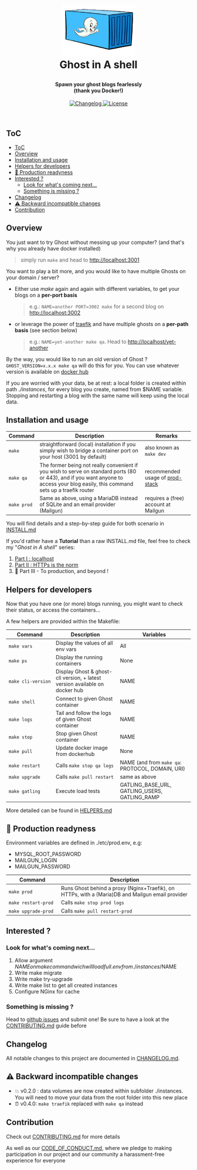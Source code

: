 <!-- markdownlint-disable -->
<h1 align="center" style="margin:1em">
  <img src="./docs/static/logo.png"
       alt="Ghost in A Shell"
       width="200">
    <br/> Ghost in A shell
</h1>

<h4 align="center">
  Spawn your ghost blogs fearlessly
  <br /> (thank you Docker!)
</h4>

<p align="center">
  <a href="https://github.com/ebreton/ghost-in-a-shell/blob/master/CHANGELOG.md">
    <img src="https://img.shields.io/github/release/ebreton/ghost-in-a-shell.svg"
         alt="Changelog">
  </a>
  <a href="https://github.com/ebreton/ghost-in-a-shell/blob/master/LICENSE">
    <img src="https://img.shields.io/badge/license-MIT-blue.svg"
         alt="License" />
  </a>
</p>
<br>

ToC
--

<!-- TOC -->

- [ToC](#toc)
- [Overview](#overview)
- [Installation and usage](#installation-and-usage)
- [Helpers for developers](#helpers-for-developers)
- [:construction: Production readyness](#construction--production-readyness)
- [Interested ?](#interested)
  - [Look for what's coming next...](#look-for-whats-coming-next)
  - [Something is missing ?](#something-is-missing)
- [Changelog](#changelog)
- [:warning: Backward incompatible changes](#warning--backward-incompatible-changes)
- [Contribution](#contribution)

<!-- /TOC -->

## Overview

You just want to try Ghost without messing up your computer? (and that's why you already have docker installed)

> simply run `make` and head to <http://localhost:3001>

You want to play a bit more, and you would like to have multiple Ghosts on your domain / server?

* Either use *make* again and again with different variables, to get your blogs on a **per-port basis**
    > e.g.: `NAME=another PORT=3002 make` for a second blog on <http://localhost:3002>
* or leverage the power of [traefik](https://traefik.io) and have multiple ghosts on a **per-path basis** (see section below)
    > e.g.: `NAME=yet-another make qa`. Head to <http://localhost/yet-another>

By the way, you would like to run an old version of Ghost ? `GHOST_VERSION=x.x.x make qa` will do this for you. You can use whatever version is available on [docker hub](https://hub.docker.com/_/ghost)

If you are worried with your data, be at rest: a local folder is created within path _./instances_, for every blog you create, named from $NAME variable. Stopping and restarting a blog with the same name will keep using the local data.

## Installation and usage

Command | Description | Remarks
---------|----------|---------
 `make` | straightforward (local) installation if you simply wish to bridge a container port on your host (3001 by default) | also known as `make dev`
 `make qa` | The former being not really convenient if you wish to serve on standard ports (80 or 443), and if you want anyone to access your blog easily, this command sets up a traefik router | recommended usage of [prod-stack](https://github.com/ebreton/prod-stack)
 <code>make&nbsp;prod</code> | Same as above, using a MariaDB instead of SQLite and an email provider (Mailgun) | requires a (free) account at Mailgun

You will find details and a step-by-step guide for both scenario in [INSTALL.md](./docs/INSTALL.md)

If you'd rather have a **Tutorial** than a raw INSTALL.md file, feel free to check my "_Ghost in A shell_" series:
1. [Part I : localhost](https://dev.to/ebreton/ghost-in-a-shell---part-i--localhost-5he9)
1. [Part II : HTTPs is the norm](https://dev.to/ebreton/ghost-in-a-shell---part-ii---https-is-the-norm-1jj4)
1. :construction: Part III - To production, and beyond ! 

## Helpers for developers

Now that you have one (or more) blogs running, you might want to check their status, or access the containers...

A few helpers are provided within the Makefile:

Command | Description | Variables
---------|----------|---------
 `make vars` | Display the values of all env vars | All
 `make ps` | Display the running containers | None
 `make cli-version` | Display Ghost & ghost-cli version, + latest version available on docker hub | NAME
 `make shell` | Connect to given Ghost container | NAME
 `make logs` | Tail and follow the logs of given Ghost container | NAME
 `make stop` | Stop given Ghost container | NAME
 `make pull` | Update docker image from dockerhub | None
 `make restart` | Calls `make stop qa logs` | NAME (and from `make qa`: PROTOCOL, DOMAIN, URI)
 `make upgrade` | Calls `make pull restart` | same as above
 <code>make&nbsp;gatling&nbsp;&nbsp;&nbsp;&nbsp;</code> | Execute load tests | GATLING_BASE_URL, GATLING_USERS, GATLING_RAMP


More detailed can be found in [HELPERS.md](./docs/HELPERS.md)

## :construction: Production readyness

Environment variables are defined in ./etc/prod.env, e.g:
- MYSQL_ROOT_PASSWORD
- MAILGUN_LOGIN
- MAILGUN_PASSWORD

Command | Description 
---------|----------
 <code>make&nbsp;prod&nbsp;&nbsp;&nbsp;&nbsp;&nbsp;&nbsp;&nbsp;&nbsp;&nbsp;</code> | Runs Ghost behind a proxy (Nginx+Traefik), on HTTPs, with a (Maria)DB and Mailgun email provider
 `make restart-prod` | Calls `make stop prod logs`
 `make upgrade-prod` | Calls `make pull restart-prod`


## Interested ? 

### Look for what's coming next...

1. Allow argument $NAME on make command wich will load full .env from ./instances/$NAME
1. Write make migrate
1. Write make try-upgrade
1. Write make list to get all created instances
1. Configure NGinx for cache

### Something is missing ?

Head to [github issues](https://github.com/ebreton/ghost-in-a-shell/issues) and submit one! Be sure to have a look at the [CONTRIBUTING.md](./docs/CONTRIBUTING.md) guide before


## Changelog

All notable changes to this project are documented in [CHANGELOG.md](./CHANGELOG.md).

## :warning: Backward incompatible changes

- :boom: v0.2.0 : data volumes are now created within subfolder ./instances. You will need to move your data from the root folder into this new place
- :alarm_clock: v0.4.0: `make traefik` replaced with `make qa` instead

## Contribution

Check out [CONTRIBUTING.md](./docs/CONTRIBUTING.md) for more details

As well as our [CODE_OF_CONDUCT.md](./docs/CODE_OF_CONDUCT.md), where we pledge to making participation in our project and our community a harassment-free experience for everyone
